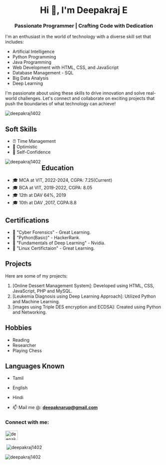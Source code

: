 <h1 align="center">Hi 👋, I'm Deepakraj E</h1>
<h3 align="center">Passionate Programmer | Crafting Code with Dedication</h3>

I'm an enthusiast in the world of technology with a diverse skill set that includes:

- Artificial Intelligence
- Python Programming
- Java Programming
- Web Development with HTML, CSS, and JavaScript
- Database Management - SQL
- Big Data Analysis
- Deep Learning

I'm passionate about using these skills to drive innovation and solve real-world challenges. Let's connect and collaborate on exciting projects that push the boundaries of what technology can achieve!

<p align="left"> <img src="https://komarev.com/ghpvc/?username=deepakraj1402&label=Profile%20views&color=0e75b6&style=flat" alt="deepakraj1402" /> </p>

## Soft Skills

- ⏰ Time Management
- 🌟 Optimistic
- 💪 Self-Confidence

<p><img align="left" src="https://github-readme-stats.vercel.app/api/top-langs?username=deepakraj1402&show_icons=true&locale=en&layout=compact" alt="deepakraj1402" bgcolor = 'black'/></p>
  
## Education

- 🎓 MCA at VIT, 2022-2024, CGPA: 7.25(Current)
- 🎓 BCA at VIT, 2019-2022, CGPA: 8.05
- 🎓 12th at DAV 64%, 2019
- 🎓 10th at DAV ,2017, CGPA:8.8

## Certifications

- 📜 "Cyber Forensics" - Great Learning.
- 📜 "Python(Basic)" - HackerRank.
- 📜 "Fundamentals of Deep Learning" - Nvidia.
- 📜 "Linux Certifictaion" - Great Learning.

## Projects

Here are some of my projects:

1. [Online Dessert Management System]: Developed using HTML, CSS, JavaScript,  PHP and MySQL.
2. [Leukemia Diagnosis using Deep Learning Approach]: Utilized Python and Machine Learning.
3. [images using Triple DES encryption and ECDSA]: Created using Python and Networking.

## Hobbies

- Reading
- Researcher
- Playing Chess

## Languages Known

- Tamil
- English
- Hindi

- 📫 Mail me @: **deepaknarup@gmail.com**

<h3 align="left">Connect with me:</h3>
<p align="left">
<a href="https://linkedin.com/in/deepakraj e" target="blank"><img align="center" src="https://raw.githubusercontent.com/rahuldkjain/github-profile-readme-generator/master/src/images/icons/Social/linked-in-alt.svg" alt="deepakraj e" height="30" width="40" /></a>
</p>

<p>&nbsp;<img align="center" src="https://github-readme-stats.vercel.app/api?username=deepakraj1402&show_icons=true&locale=en" alt="deepakraj1402" /></p>

<p><img align="center" src="https://github-readme-streak-stats.herokuapp.com/?user=deepakraj1402&" alt="deepakraj1402" /></p>

